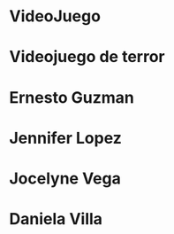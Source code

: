# VideoJuego


# Videojuego de terror 
# Ernesto Guzman 
# Jennifer Lopez
# Jocelyne Vega
# Daniela Villa 





